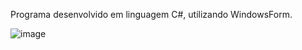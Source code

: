 Programa desenvolvido em linguagem C#, utilizando WindowsForm.

![image](https://github.com/user-attachments/assets/a2274651-2cad-4a3a-a804-a420b24754bd)
